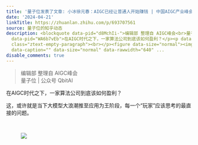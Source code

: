 ```yaml
---
title: '量子位发表了文章: 小冰徐元春：AIGC已经让普通人开始赚钱 | 中国AIGC产业峰会'
date: '2024-04-21'
linkTitle: https://zhuanlan.zhihu.com/p/693707561
source: 量子位的知乎动态
description: <blockquote data-pid="d8MchIi-">编辑部 整理自 AIGC峰会<br>量子位 | 公众号 QbitAI</blockquote><p
  data-pid="WA6b7vEb">在AIGC时代之下，一家算法公司到底该如何盈利？</p><p data-pid="ftMAs3kh">这，或许就是当下大模型大浪潮推至应用为王阶段，每一个“玩家”应该思考的最直接的问题。</p><p
  class="ztext-empty-paragraph"><br></p><figure data-size="normal"><img src="https://pic1.zhimg.com/v2-9da983cd075a34936c55aa2817f2c6cc_1440w.jpg"
  data-caption="" data-size="normal" data-rawwidth="640" ...
disable_comments: true
---
```

<blockquote data-pid="d8MchIi-">编辑部 整理自 AIGC峰会<br>量子位 | 公众号 QbitAI</blockquote><p data-pid="WA6b7vEb">在AIGC时代之下，一家算法公司到底该如何盈利？</p><p data-pid="ftMAs3kh">这，或许就是当下大模型大浪潮推至应用为王阶段，每一个“玩家”应该思考的最直接的问题。</p><p class="ztext-empty-paragraph"><br></p><figure data-size="normal"><img src="https://pic1.zhimg.com/v2-9da983cd075a34936c55aa2817f2c6cc_1440w.jpg" data-caption="" data-size="normal" data-rawwidth="640" ...